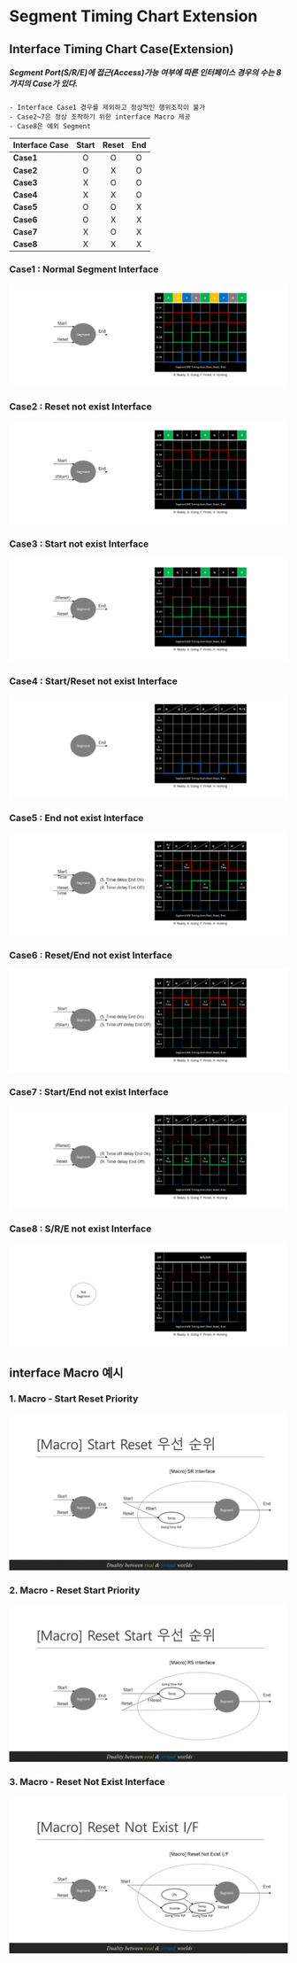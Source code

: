 # Segment Timing Chart Extension

## Interface Timing Chart Case(Extension)

##### Segment Port(S/R/E)에 접근(Access)가능 여부에 따른 인터페이스 경우의 수는 8가지의 Case가 있다.
    - Interface Case1 경우를 제외하고 정상적인 행위조작이 불가
    - Case2~7은 정상 조작하기 위한 interface Macro 제공
    - Case8은 예외 Segment

| Interface Case | Start | Reset| End | 
|:--|:--:|:--:|:--:|
|**Case1**|O|O|O|
|**Case2**|O|X|O|
|**Case3**|X|O|O|
|**Case4**|X|X|O|
|**Case5**|O|O|X|
|**Case6**|O|X|X|
|**Case7**|X|O|X|
|**Case8**|X|X|X|

### Case1 : Normal Segment Interface

![case1](IMG/Case1.PNG)


### Case2 : Reset not exist Interface
![case2](IMG/Case2.PNG)


### Case3 : Start not exist Interface
![case3](IMG/Case3.PNG)

### Case4 : Start/Reset not exist Interface
![case4](IMG/Case4.PNG)


### Case5 : End not exist Interface
![case5](IMG/Case5.PNG)

### Case6 : Reset/End not exist Interface
![case6](IMG/Case6.PNG)
### Case7 : Start/End not exist Interface
![case7](IMG/Case7.PNG)
### Case8 : S/R/E not exist Interface
![case8](IMG/Case8.PNG)

## interface Macro 예시

### 1. Macro - Start Reset Priority
![CFS](IMG/MacroSR.PNG)
### 2. Macro - Reset Start Priority
![CFS](IMG/MacroRS.PNG)
### 3. Macro - Reset Not Exist Interface
![CFS](IMG/MacroRNE.PNG)
